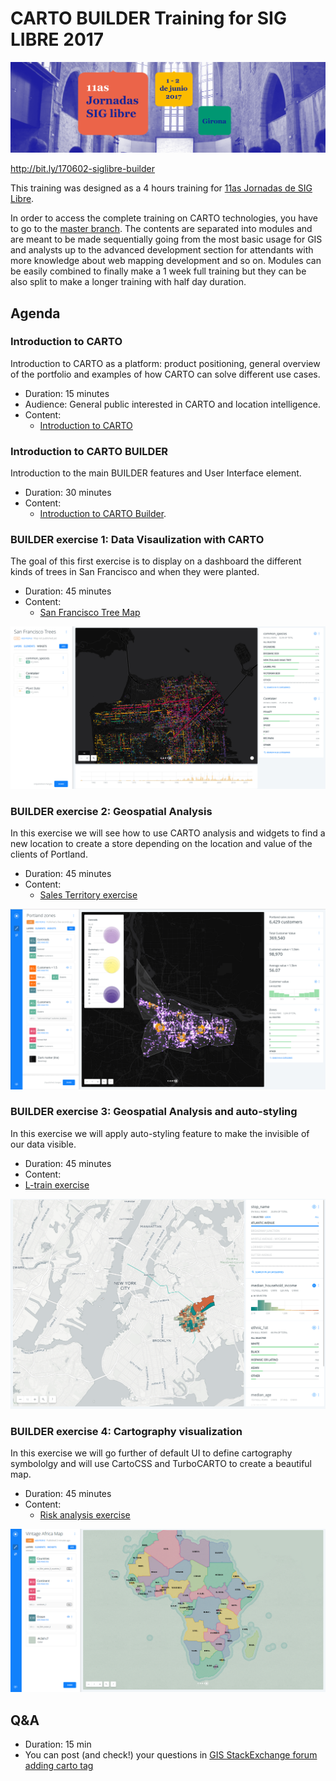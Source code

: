 CARTO BUILDER Training for SIG LIBRE 2017
============================================


![](img/banner_jornadas.png)

<span style="text-size:2em;"><a href="http://bit.ly/170602-siglibre-builder">http://bit.ly/170602-siglibre-builder</a></span>


This training was designed as a 4 hours training for [11as Jornadas de SIG Libre](http://www.sigte.udg.edu/jornadassiglibre/).

In order to access the complete training on CARTO technologies, you have to go to the [master branch](https://github.com/CartoDB/carto-workshop). The contents are separated into modules and are meant to be made sequentially going from the most basic usage for GIS and analysts up to the advanced development section for attendants with more knowledge about web mapping development and so on. Modules can be easily combined to finally make a 1 week full training but they can be also split to make a longer training with half day duration.

## Agenda

### Introduction to CARTO

Introduction to CARTO as a platform: product positioning, general overview of the portfolio and examples of how CARTO can solve different use cases.

* Duration: 15 minutes
* Audience: General public interested in CARTO and location intelligence.
* Content:
  * [Introduction to CARTO](https://docs.google.com/presentation/d/1o_Mh1xdkYG0fJys_VUVh_FGehkZXOa39ZF-g62n40Q0/present?usp=sharing)


### Introduction to CARTO BUILDER

Introduction to the main BUILDER features and User Interface element.

* Duration: 30 minutes
* Content:
  * [Introduction to CARTO Builder](https://docs.google.com/presentation/d/1vbgbKqQRv5YB5T1aaTw924Q-KXocpo2tTDBZ0w1HALk/present?usp=sharing).

### BUILDER exercise 1: Data Visaulization with CARTO

The goal of this first exercise is to display on a dashboard the different kinds of trees in San Francisco and when they were planted.

* Duration: 45 minutes
* Content:
  * [San Francisco Tree Map](https://github.com/CartoDB/carto-workshop/blob/master/01-builder-visualization/exercises/sf-trees.md)

![SF Trees](img/sf-trees.png)

### BUILDER exercise 2: Geospatial Analysis

In this exercise we will see how to use CARTO analysis and widgets to find a new location to create a store depending on the location and value of the clients of Portland.

* Duration: 45 minutes
* Content:
  * [Sales Territory exercise](https://github.com/CartoDB/carto-workshop/blob/master/02-builder-analysis/exercises/portland.md)

![sales](img/sales.png)

### BUILDER exercise 3: Geospatial Analysis and auto-styling

In this exercise we will apply auto-styling feature to make the invisible of our data visible.

* Duration: 45 minutes
* Content:
 * [L-train exercise](https://github.com/CartoDB/carto-workshop/blob/master/02-builder-analysis/exercises/l_line.md)

![l-train](img/l-train.png)

### BUILDER exercise 4: Cartography visualization

In this exercise we will go further of default UI to define cartography symbololgy and will use CartoCSS and TurboCARTO to create a beautiful map.

* Duration: 45 minutes
* Content:
  * [Risk analysis exercise](https://github.com/CartoDB/carto-workshop/blob/master/02-builder-analysis/exercises/railways.md)

![Africa](img/africa.png)

## Q&A
  * Duration: 15 min
  * You can post (and check!) your questions in [GIS StackExchange forum adding carto tag](https://gis.stackexchange.com/questions/tagged/carto)
